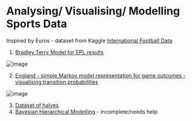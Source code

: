 # Analysing/ Visualising/ Modelling Sports Data 

Inspired by Euros - dataset from Kaggle [International Football Data](https://www.kaggle.com/datasets/martj42/international-football-results-from-1872-to-2017/data)


1. [Bradley Terry Model for EPL results](https://rpubs.com/jojorabbit1/1228833)

![image](https://github.com/user-attachments/assets/fe7920fb-d957-49c0-bb12-e303168210e4)

2. [England - simple Markov model representation for game outcomes - visualising transition probabilities](https://www.kaggle.com/code/ianpetrustan/england-win-loss-draw)

![image](https://github.com/user-attachments/assets/2027d3a3-7085-407d-b1e1-e8f5b2e37799)

  
3. [Dataset of halves](https://www.kaggle.com/code/ianpetrustan/betting-on-halves-international-football-matches)
4. [Bayesian Hierarchical Modelling](https://github.com/ianian-dot/sports_data/tree/main/Bayesian%20Inference%20Notebook) - incomplete/needs help
